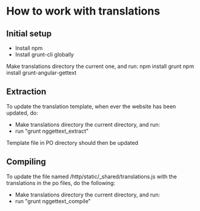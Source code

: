 # How to work with translations

## Initial setup

* Install npm
* Install grunt-cli globally

Make translations directory the current one, and run:
npm install grunt
npm install grunt-angular-gettext

## Extraction

To update the translation template, when ever the website has been updated, do:

* Make translations directory the current directory, and run:
* run "grunt nggettext_extract"

Template file in PO directory should then be updated

## Compiling
To update the file named /http/static/_shared/translations.js with the translations in the po files, do the following:

* Make translations directory the current directory, and run:
* run "grunt nggettext_compile"
